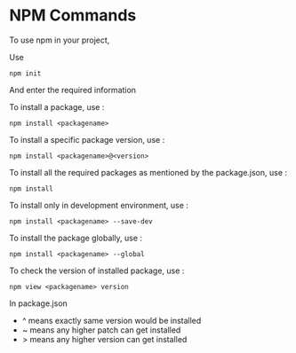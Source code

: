 # NPM Commands

To use npm in your project,

Use 
```
npm init 
```
And enter the required information

To install a package, use :
```
npm install <packagename>
```


To install a specific package version, use : 
```
npm install <packagename>@<version>
```


To install all the required packages as mentioned by the package.json, use :
```
npm install
```


To install only in development environment, use : 
```
npm install <packagename> --save-dev
```


To install the package globally, use : 
```
npm install <packagename> --global
```


To check the version of installed package, use : 
```
npm view <packagename> version
```


In package.json 
* ^ means exactly same version would be installed
* ~ means any higher patch can get installed
* \> means any higher version can get installed
